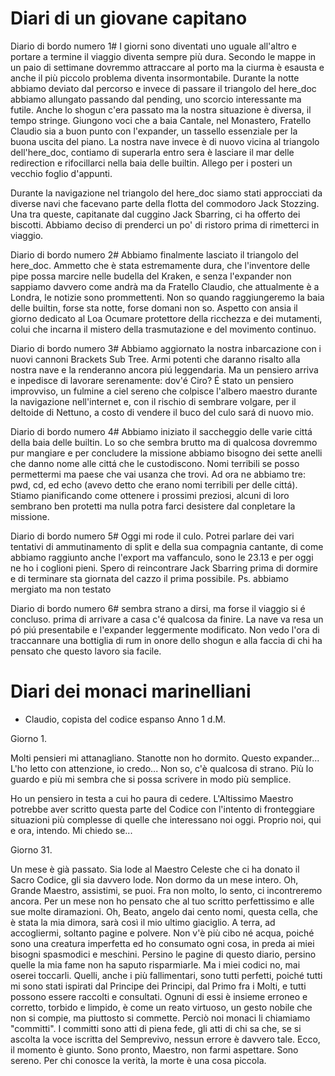 Diari di un giovane capitano
=======
Diario di bordo numero 1#
I giorni sono diventati uno uguale all'altro e portare a termine il viaggio diventa sempre più dura.
Secondo le mappe in un paio di settimane dovremmo attraccare al porto ma la ciurma è esausta e anche il più piccolo problema diventa insormontabile.
Durante la notte abbiamo deviato dal percorso e invece di passare il triangolo del here_doc abbiamo allungato passando dal pending, uno scorcio interessante ma futile.
Anche lo shogun c'era passato ma la nostra situazione è diversa, il tempo stringe.
Giungono voci che a baia Cantale, nel Monastero, Fratello Claudio sia a buon punto con l'expander, un tassello essenziale per la buona uscita del piano.
La nostra nave invece è di nuovo vicina al triangolo dell'here_doc, contiamo di superarla entro sera è lasciare il mar delle redirection e rifocillarci nella baia delle builtin.
Allego per i posteri un vecchio foglio d'appunti.

Durante la navigazione nel triangolo del here_doc siamo stati approcciati da  diverse navi che facevano parte della flotta del commodoro Jack Stozzing. Una tra queste, capitanate dal cuggino Jack Sbarring, ci ha offerto dei biscotti. Abbiamo deciso di prenderci un po' di ristoro prima di rimetterci in viaggio.

Diario di bordo numero 2#
Abbiamo finalmente lasciato il triangolo del here_doc. Ammetto che è stata estremamente dura, che l'inventore delle pipe possa marcire nelle budella del Kraken, e senza l'expander non sappiamo davvero come andrà ma da Fratello Claudio, che attualmente è a Londra, le notizie sono prommettenti.
Non so quando raggiungeremo la baia delle builtin, forse sta notte, forse domani non so. Aspetto con ansia il giorno dedicato al Loa Ocumare protettore della ricchezza e dei mutamenti, colui che incarna il mistero della trasmutazione e del movimento continuo.

Diario di bordo numero 3#
Abbiamo aggiornato la nostra inbarcazione con i nuovi cannoni Brackets Sub Tree. Armi potenti che daranno risalto alla nostra nave e la renderanno ancora piú leggendaria. Ma un pensiero arriva e inpedisce di lavorare serenamente: dov'é Ciro? É stato un pensiero improvviso, un fulmine a ciel sereno che colpisce l'albero maestro durante la navigazione nell'internet e, con il rischio di sembrare volgare, per il deltoide di Nettuno, a costo di vendere il buco del culo sará di nuovo mio.

Diario di bordo numero 4#
Abbiamo iniziato il saccheggio delle varie cittá della baia delle builtin. Lo so che sembra brutto ma di qualcosa dovremmo pur mangiare e per concludere la missione abbiamo bisogno dei sette anelli che danno nome alle cittá che le custodiscono. Nomi terribili se posso permettermi ma paese che vai usanza che trovi. Ad ora ne abbiamo tre: pwd, cd, ed echo (avevo detto che erano nomi terribili per delle cittá). Stiamo pianificando come ottenere i prossimi preziosi, alcuni di loro sembrano ben protetti ma nulla potra farci desistere dal conpletare la missione.

Diario di bordo numero 5#
Oggi mi rode il culo. Potrei parlare dei vari tentativi di ammutinamento di split e della sua compagnia cantante, di come abbiamo raggiunto anche l'export ma vaffanculo, sono le 23.13 e per oggi ne ho i coglioni pieni. Spero di reincontrare Jack Sbarring prima di dormire e di terminare sta giornata del cazzo il prima possibile.
Ps. abbiamo mergiato ma non testato

Diario di bordo numero 6#
sembra strano a dirsi, ma forse il viaggio si é concluso. prima di arrivare a casa c'é qualcosa da finire. La nave va resa un pó piú presentabile e l'expander leggermente modificato. Non vedo l'ora di traccannare una bottiglia di rum in onore dello shogun e alla faccia di chi ha pensato che questo lavoro sia facile.   


Diari dei monaci marinelliani
=======
- Claudio, copista del codice espanso
Anno 1 d.M.



Giorno 1.

Molti pensieri mi attanagliano. Stanotte non ho dormito.
Questo expander... L'ho letto con attenzione, io credo...
Non so, c'è qualcosa di strano. Più lo guardo e più mi 
sembra che si possa scrivere in modo più semplice.

Ho un pensiero in testa a cui ho paura di cedere.
L'Altissimo Maestro potrebbe aver scritto questa parte del
Codice con l'intento di fronteggiare situazioni più complesse
di quelle che interessano noi oggi. Proprio noi, qui e ora,
intendo. Mi chiedo se... 



Giorno 31.

Un mese è già passato. Sia lode al Maestro Celeste che ci ha
donato il Sacro Codice, gli sia davvero lode. Non dormo da
un mese intero. Oh, Grande Maestro, assistimi, se puoi. Fra
non molto, lo sento, ci incontreremo ancora. Per un mese non
ho pensato che al tuo scritto perfettissimo e alle sue molte
diramazioni. Oh, Beato, angelo dai cento nomi, questa cella, 
che è stata la mia dimora, sarà così il mio ultimo giaciglio.
A terra, ad accogliermi, soltanto pagine e polvere. Non v'è 
più cibo né acqua, poiché sono una creatura imperfetta ed ho 
consumato ogni cosa, in preda ai miei bisogni spasmodici e 
meschini. Persino le pagine di questo diario, persino quelle 
la mia fame non ha saputo risparmiarle. Ma i miei codici no,
mai oserei toccarli. Quelli, anche i più fallimentari, sono
tutti perfetti, poiché tutti mi sono stati ispirati dal 
Principe dei Principi, dal Primo fra i Molti, e tutti possono 
essere raccolti e consultati. Ognuni di essi è insieme erroneo 
e corretto, torbido e limpido, è come un reato virtuoso, un 
gesto nobile che non si compie, ma piuttosto si commette. 
Perciò noi monaci li chiamiamo "committi". I committi sono 
atti di piena fede, gli atti di chi sa che, se si ascolta 
la voce iscritta del Semprevivo, nessun errore è davvero tale. 
Ecco, il momento è giunto. Sono pronto, Maestro, non farmi aspettare. 
Sono sereno. Per chi conosce la verità, la morte è una cosa piccola.
